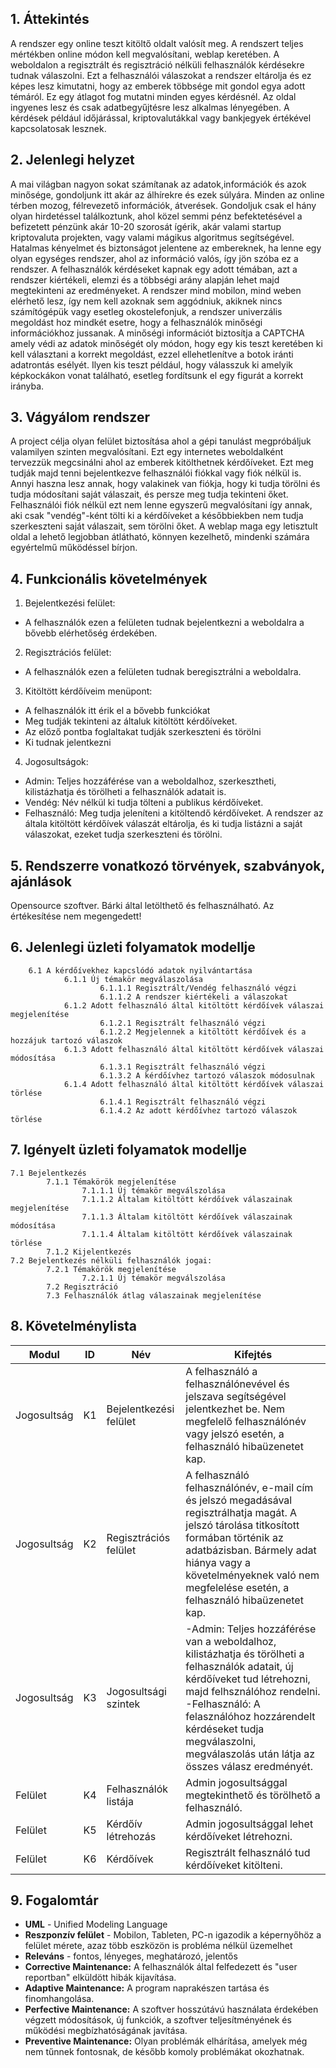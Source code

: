 ## 1. Áttekintés

A rendszer egy online teszt kitöltő oldalt valósít meg. A rendszert teljes mértékben online módon kell megvalósítani, weblap keretében. A weboldalon a regisztrált és regisztráció nélküli felhasználók kérdésekre tudnak válaszolni. Ezt a felhasználói válaszokat a rendszer eltárolja és ez képes lesz kimutatni, hogy az emberek többsége mit gondol egya adott témáról. Ez egy átlagot fog mutatni minden egyes kérdésnél. Az oldal ingyenes lesz és csak adatbegyűjtésre lesz alkalmas lényegében. A kérdések például időjárással, kriptovalutákkal vagy bankjegyek értékével kapcsolatosak lesznek.

## 2. Jelenlegi helyzet

A mai világban nagyon sokat számítanak az adatok,információk és azok minősége, gondoljunk itt akár az álhírekre és ezek súlyára.
Minden az online térben mozog, félrevezető információk, átverések. Gondoljuk csak el hány olyan hirdetéssel találkoztunk, ahol közel semmi pénz befektetésével a befizetett pénzünk akár 10-20 szorosát ígérik, akár valami startup kriptovaluta projekten, vagy valami mágikus algoritmus segítségével.
Hatalmas kényelmet és biztonságot jelentene az embereknek, ha lenne egy olyan egységes rendszer, ahol az információ valós, így jön szóba ez a rendszer.
A felhasználók kérdéseket kapnak egy adott témában, azt a rendszer kiértékeli, elemzi és a többségi arány alapján lehet majd megtekinteni az eredményeket. A rendszer mind mobilon, mind weben elérhető lesz, így nem kell azoknak sem aggódniuk, akiknek nincs számítógépük vagy esetleg okostelefonjuk, a rendszer univerzális megoldást hoz mindkét esetre, hogy a felhasználók minőségi információkhoz jussanak.
A minőségi információt biztosítja a CAPTCHA amely védi az adatok minőségét oly módon, hogy egy kis teszt keretében ki kell választani a korrekt megoldást, ezzel ellehetlenítve a botok iránti adatrontás esélyét. Ilyen kis teszt például, hogy válasszuk ki amelyik képkockákon vonat található, esetleg fordítsunk el egy figurát a korrekt irányba.

## 3. Vágyálom rendszer 

A project célja olyan felület biztosítása ahol a gépi tanulást megpróbáljuk valamilyen szinten megvalósítani. Ezt egy internetes weboldalként tervezzük megcsinálni ahol az emberek kitölthetnek kérdőíveket.
Ezt meg tudják majd tenni bejelentkezve felhasználói fiókkal vagy fiók nélkül is. Annyi haszna lesz annak, hogy valakinek van fiókja, hogy ki tudja törölni és tudja módosítani saját válaszait, és persze meg tudja tekinteni őket. Felhasználói fiók nélkül ezt nem lenne egyszerű megvalósítani így annak, aki csak "vendég"-ként tölti ki a kérdőíveket a későbbiekben nem tudja szerkeszteni saját válaszait, sem törölni őket.
A weblap maga egy letisztult oldal a lehető legjobban átlátható, könnyen kezelhető, mindenki számára egyértelmű működéssel bírjon.


## 4. Funkcionális követelmények

1. Bejelentkezési felület:
 * A felhasználók ezen a felületen tudnak bejelentkezni a weboldalra a bővebb elérhetőség érdekében.
2. Regisztrációs felület:
 * A felhasználók ezen a felületen tudnak beregisztrálni a weboldalra.
3. Kitöltött kérdőíveim menüpont:
 * A felhasználók itt érik el a bővebb funkciókat
 * Meg tudják tekinteni az általuk kitöltött kérdőíveket.
 * Az előző pontba foglaltakat tudják szerkeszteni és törölni
 * Ki tudnak jelentkezni
4. Jogosultságok:
 * Admin: Teljes hozzáférése van a weboldalhoz, szerkesztheti, kilistázhatja és törölheti a felhasználók adatait is.
 * Vendég: Név nélkül ki tudja tölteni a publikus kérdőíveket.
 * Felhasználó: Meg tudja jeleníteni a kitöltendő kérdőíveket. A rendszer az általa kitöltött kérdőívek válaszát eltárolja, és ki tudja listázni a saját válaszokat, ezeket tudja szerkeszteni és törölni.


## 5. Rendszerre vonatkozó törvények, szabványok, ajánlások

Opensource szoftver. Bárki által letölthető és felhasználható. Az értékesítése nem megengedett!

## 6. Jelenlegi üzleti folyamatok modellje

        6.1 A kérdőívekhez kapcslódó adatok nyilvántartása
                6.1.1 Új témakör megválaszolása
                        6.1.1.1 Regisztrált/Vendég felhasználó végzi
                        6.1.1.2 A rendszer kiértékeli a válaszokat
                6.1.2 Adott felhasználó által kitöltött kérdőívek válaszai megjelenítése
                        6.1.2.1 Regisztrált felhasználó végzi
                        6.1.2.2 Megjelennek a kitöltött kérdőívek és a hozzájuk tartozó válaszok
                6.1.3 Adott felhasználó által kitöltött kérdőívek válaszai módosítása
                        6.1.3.1 Regisztrált felhasználó végzi
                        6.1.3.2 A kérdőívhez tartozó válaszok módosulnak
                6.1.4 Adott felhasználó által kitöltött kérdőívek válaszai törlése
                        6.1.4.1 Regisztrált felhasználó végzi
                        6.1.4.2 Az adott kérdőívhez tartozó válaszok törlése
## 7. Igényelt üzleti folyamatok modellje

    7.1 Bejelentkezés
            7.1.1 Témakörök megjelenítése
                    7.1.1.1 Új témakör megválszolása
                    7.1.1.2 Általam kitöltött kérdőívek válaszainak megjelenítése
                    7.1.1.3 Általam kitöltött kérdőívek válaszainak módosítása
                    7.1.1.4 Általam kitöltött kérdőívek válaszainak törlése
            7.1.2 Kijelentkezés
    7.2 Bejelentkezés nélküli felhasználók jogai:
            7.2.1 Témakörök megjelenítése
                    7.2.1.1 Új témakör megválszolása
            7.2 Regisztráció
            7.3 Felhasználók átlag válaszainak megjelenítése
## 8. Követelménylista

Modul | ID | Név | Kifejtés
--- | --- | --- | ----------------------------------------------------------------------
Jogosultság | K1 | Bejelentkezési felület | A felhasználó a felhasználónevével és jelszava segítségével jelentkezhet be. Nem megfelelő felhasználónév vagy jelszó esetén, a felhasználó hibaüzenetet kap.
Jogosultság | K2 | Regisztrációs felület | A felhasználó felhasználónév, e-mail cím és jelszó megadásával regisztrálhatja magát. A jelszó tárolása titkosított formában történik az adatbázisban. Bármely adat hiánya vagy a követelményeknek való nem megfelelése esetén, a felhasználó hibaüzenetet kap.
Jogosultság | K3 | Jogosultsági szintek | -Admin: Teljes hozzáférése van a weboldalhoz, kilistázhatja és törölheti a felhasználók adatait, új kérdőíveket tud létrehozni, majd felhsználóhoz rendelni. <br> -Felhasználó: A felasználóhoz hozzárendelt kérdéseket tudja megválaszolni, megválaszolás után látja az összes válasz eredményét.
Felület | K4 | Felhasználók listája | Admin jogosultsággal megtekinthető és törölhető a felhasználó.
Felület | K5 | Kérdőív létrehozás | Admin jogosultsággal lehet kérdőíveket létrehozni.
Felület | K6 | Kérdőívek | Regisztrált felhasználó tud kérdőíveket kitölteni.


## 9. Fogalomtár

- **UML** - Unified Modeling Language
- **Reszponzív felület** - Mobilon, Tableten, PC-n igazodik a
képernyőhöz a felület mérete, azaz több eszközön is probléma nélkül
üzemelhet
- **Releváns** - fontos, lényeges, meghatározó, jelentős
- **Corrective Maintenance:** A felhasználók által felfedezett és "user reportban"
elküldött hibák kijavítása.
- **Adaptive Maintenance:** A program naprakészen tartása és finomhangolása.
- **Perfective Maintenance:** A szoftver hosszútávú használata érdekében végzett
módosítások, új funkciók, a szoftver teljesítményének és működési
megbízhatóságának javítása.
- **Preventive Maintenance:** Olyan problémák elhárítása, amelyek még nem
tűnnek fontosnak, de később komoly problémákat okozhatnak.